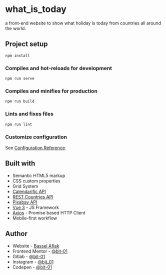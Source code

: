 # what_is_today
a front-end website to show what holiday is today from countries all around the world.

## Project setup
```
npm install
```

### Compiles and hot-reloads for development
```
npm run serve
```

### Compiles and minifies for production
```
npm run build
```

### Lints and fixes files
```
npm run lint
```

### Customize configuration
See [Configuration Reference](https://cli.vuejs.org/config/).

## Built with

- Semantic HTML5 markup
- CSS custom properties
- Grid System
- [Calendarific API](https://calendarific.com)
- [REST Countries API](https://restcountries.com)
- [Pixabay API](https://pixabay.com/)
- [Vue 3](https://vuejs.org/) - JS Framework
- [Axios](https://axios-http.com) - Promise based HTTP Client
- Mobile-first workflow


## Author

- Website - [Bassel Aflak](https://bit01.rf.gd)
- Frontend Mentor - [@bit-01](https://www.frontendmentor.io/profile/bibt-01)
- Gitlab - [@bit-01](https://gitlab.com/bit-01)
- Instagram - [@bit_01](https://instagram.com/bit_01)
- Codepen - [@bit-01](https://codepen.io/bit-01)